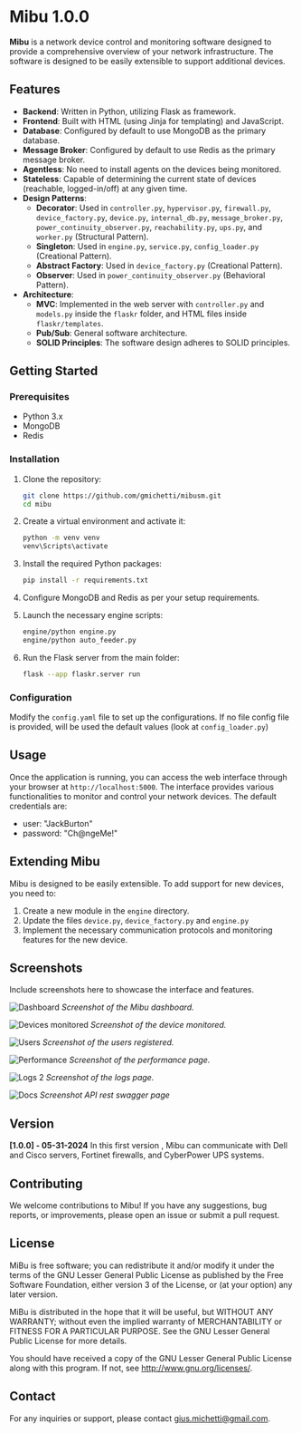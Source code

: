 # Mibu 1.0.0

**Mibu** is a network device control and monitoring software designed to provide a comprehensive overview of your network infrastructure. The software is designed to be easily extensible to support additional devices.


## Features

- **Backend**: Written in Python, utilizing Flask as framework.
- **Frontend**: Built with HTML (using Jinja for templating) and JavaScript.
- **Database**: Configured by default to use MongoDB as the primary database.
- **Message Broker**: Configured by default to use Redis as the primary message broker.
- **Agentless**: No need to install agents on the devices being monitored.
- **Stateless**: Capable of determining the current state of devices (reachable, logged-in/off) at any given time.
- **Design Patterns**:
  - **Decorator**: Used in `controller.py`, `hypervisor.py`, `firewall.py`, `device_factory.py`, `device.py`, `internal_db.py`, `message_broker.py`, `power_continuity_observer.py`, `reachability.py`, `ups.py`, and `worker.py` (Structural Pattern).
  - **Singleton**: Used in `engine.py`, `service.py`, `config_loader.py` (Creational Pattern).
  - **Abstract Factory**: Used in `device_factory.py` (Creational Pattern).
  - **Observer**: Used in `power_continuity_observer.py` (Behavioral Pattern).
- **Architecture**:
  - **MVC**: Implemented in the web server with `controller.py` and `models.py` inside the `flaskr` folder, and HTML files inside `flaskr/templates`.
  - **Pub/Sub**: General software architecture.
  - **SOLID Principles**: The software design adheres to SOLID principles.

## Getting Started

### Prerequisites

- Python 3.x
- MongoDB
- Redis

### Installation

1. Clone the repository:
    ```bash
    git clone https://github.com/gmichetti/mibusm.git
    cd mibu
    ```

2. Create a virtual environment and activate it:
    ```bash
    python -m venv venv
    venv\Scripts\activate
    ```

3. Install the required Python packages:
    ```bash
    pip install -r requirements.txt
    ```

4. Configure MongoDB and Redis as per your setup requirements.

5. Launch the necessary engine scripts:
    ```bash
    engine/python engine.py
    engine/python auto_feeder.py
    ```

6. Run the Flask server from the main folder:
    ```bash
    flask --app flaskr.server run
    ```

### Configuration

Modify the `config.yaml` file to set up the  configurations. If no file config file is provided, will be used the default values (look at `config_loader.py`)


## Usage

Once the application is running, you can access the web interface through your browser at `http://localhost:5000`. The interface provides various functionalities to monitor and control your network devices.
The default credentials are: 

- user: "JackBurton"
- password: "Ch@ngeMe!"


## Extending Mibu

Mibu is designed to be easily extensible. To add support for new devices, you need to:

1. Create a new module in the `engine` directory.
2. Update the files `device.py`, `device_factory.py` and `engine.py`
2. Implement the necessary communication protocols and monitoring features for the new device.

## Screenshots

Include screenshots here to showcase the interface and features.

![Dashboard](screenshots/dashboard.jpg)
*Screenshot of the Mibu dashboard.*

![Devices monitored](screenshots/devices.jpg)
*Screenshot of the device monitored.*

![Users](screenshots/users.jpg)
*Screenshot of the users registered.*

![Performance](screenshots/perflogs.jpg)
*Screenshot of the performance page.*

![Logs 2](screenshots/perflogs2.jpg)
*Screenshot of the logs page.*

![Docs](screenshots/swagger.jpg)
*Screenshot API rest swagger page*


## Version

**[1.0.0] - 05-31-2024**
In this first version , Mibu can communicate with Dell and Cisco servers, Fortinet firewalls, and CyberPower UPS systems.


## Contributing

We welcome contributions to Mibu! If you have any suggestions, bug reports, or improvements, please open an issue or submit a pull request.


## License

MiBu is free software; you can redistribute it and/or modify it
under the terms of the GNU Lesser General Public License as published by
the Free Software Foundation, either version 3 of the License, or (at
your option) any later version.

MiBu is distributed in the hope that it will be useful, but WITHOUT
ANY WARRANTY; without even the implied warranty of MERCHANTABILITY or
FITNESS FOR A PARTICULAR PURPOSE. See the GNU Lesser General Public
License for more details.

You should have received a copy of the GNU Lesser General Public License
along with this program.  If not, see <http://www.gnu.org/licenses/>.


## Contact

For any inquiries or support, please contact [gius.michetti@gmail.com](mailto:gius.michetti@gmail.com).
